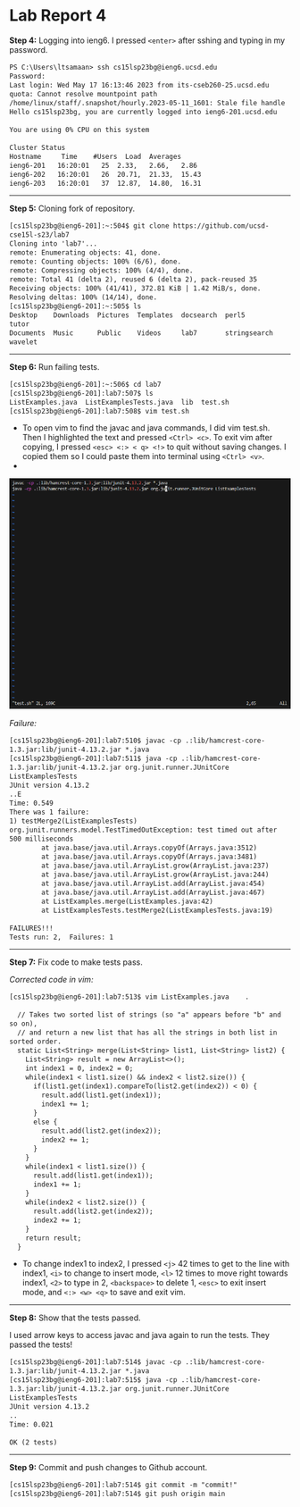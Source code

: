 # Lab Report 4

**Step 4:** Logging into ieng6. 
I pressed ```<enter>``` after sshing and typing in my password. 
```
PS C:\Users\ltsamaan> ssh cs15lsp23bg@ieng6.ucsd.edu
Password: 
Last login: Wed May 17 16:13:46 2023 from its-cseb260-25.ucsd.edu
quota: Cannot resolve mountpoint path /home/linux/staff/.snapshot/hourly.2023-05-11_1601: Stale file handle
Hello cs15lsp23bg, you are currently logged into ieng6-201.ucsd.edu

You are using 0% CPU on this system

Cluster Status 
Hostname     Time    #Users  Load  Averages  
ieng6-201   16:20:01   25  2.33,   2.66,   2.86 
ieng6-202   16:20:01   26  20.71,  21.33,  15.43
ieng6-203   16:20:01   37  12.87,  14.80,  16.31
```
---
**Step 5:** Cloning fork of repository. 
```
[cs15lsp23bg@ieng6-201]:~:504$ git clone https://github.com/ucsd-cse15l-s23/lab7
Cloning into 'lab7'...
remote: Enumerating objects: 41, done.
remote: Counting objects: 100% (6/6), done.
remote: Compressing objects: 100% (4/4), done.
remote: Total 41 (delta 2), reused 6 (delta 2), pack-reused 35
Receiving objects: 100% (41/41), 372.81 KiB | 1.42 MiB/s, done.
Resolving deltas: 100% (14/14), done.
[cs15lsp23bg@ieng6-201]:~:505$ ls
Desktop    Downloads  Pictures  Templates  docsearch  perl5         tutor  
Documents  Music      Public    Videos     lab7       stringsearch  wavelet
```
---
**Step 6:** Run failing tests. 
```
[cs15lsp23bg@ieng6-201]:~:506$ cd lab7
[cs15lsp23bg@ieng6-201]:lab7:507$ ls
ListExamples.java  ListExamplesTests.java  lib  test.sh
[cs15lsp23bg@ieng6-201]:lab7:508$ vim test.sh 
```

* To open vim to find the javac and java commands, I did vim test.sh. Then I highlighted the text and pressed ```<Ctrl> <c>```. To exit vim after copying, I pressed ```<esc> <:> < q> <!>``` to quit without saving changes. I copied them so I could paste them into terminal using ```<Ctrl> <v>```.
* 
![image](vim.PNG)
        
*Failure:*

```
[cs15lsp23bg@ieng6-201]:lab7:510$ javac -cp .:lib/hamcrest-core-1.3.jar:lib/junit-4.13.2.jar *.java
[cs15lsp23bg@ieng6-201]:lab7:511$ java -cp .:lib/hamcrest-core-1.3.jar:lib/junit-4.13.2.jar org.junit.runner.JUnitCore ListExamplesTests
JUnit version 4.13.2
..E
Time: 0.549
There was 1 failure:
1) testMerge2(ListExamplesTests)
org.junit.runners.model.TestTimedOutException: test timed out after 500 milliseconds
        at java.base/java.util.Arrays.copyOf(Arrays.java:3512)
        at java.base/java.util.Arrays.copyOf(Arrays.java:3481)
        at java.base/java.util.ArrayList.grow(ArrayList.java:237)
        at java.base/java.util.ArrayList.grow(ArrayList.java:244)
        at java.base/java.util.ArrayList.add(ArrayList.java:454)
        at java.base/java.util.ArrayList.add(ArrayList.java:467)
        at ListExamples.merge(ListExamples.java:42)
        at ListExamplesTests.testMerge2(ListExamplesTests.java:19)

FAILURES!!!
Tests run: 2,  Failures: 1
```
---
**Step 7:** Fix code to make tests pass. 

*Corrected code in vim:*
```
[cs15lsp23bg@ieng6-201]:lab7:513$ vim ListExamples.java    .
  
  // Takes two sorted list of strings (so "a" appears before "b" and so on),
  // and return a new list that has all the strings in both list in sorted order.
  static List<String> merge(List<String> list1, List<String> list2) {
    List<String> result = new ArrayList<>();
    int index1 = 0, index2 = 0;
    while(index1 < list1.size() && index2 < list2.size()) {
      if(list1.get(index1).compareTo(list2.get(index2)) < 0) {
        result.add(list1.get(index1));
        index1 += 1;
      }
      else {
        result.add(list2.get(index2));
        index2 += 1;
      }
    }
    while(index1 < list1.size()) {
      result.add(list1.get(index1));
      index1 += 1;
    }
    while(index2 < list2.size()) {
      result.add(list2.get(index2));
      index2 += 1;
    }
    return result;
  }
```
* To change index1 to index2, I pressed ```<j>``` 42 times to get to the line with index1, ```<i>``` to change to insert mode, ```<l>``` 12 times to move right towards index1, ```<2>``` to type in 2, ```<backspace>``` to delete 1, ```<esc>``` to exit insert mode, and ```<:> <w> <q>``` to save and exit vim.      

---
**Step 8:** Show that the tests passed. 
        
I used arrow keys to access javac and java again to run the tests. They passed the tests!
```
[cs15lsp23bg@ieng6-201]:lab7:514$ javac -cp .:lib/hamcrest-core-1.3.jar:lib/junit-4.13.2.jar *.java
[cs15lsp23bg@ieng6-201]:lab7:515$ java -cp .:lib/hamcrest-core-1.3.jar:lib/junit-4.13.2.jar org.junit.runner.JUnitCore ListExamplesTests
JUnit version 4.13.2
..
Time: 0.021 

OK (2 tests)
```
---
**Step 9:** Commit and push changes to Github account. 
        
```
[cs15lsp23bg@ieng6-201]:lab7:514$ git commit -m "commit!"
[cs15lsp23bg@ieng6-201]:lab7:514$ git push origin main
```

